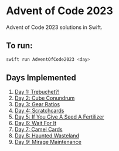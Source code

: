 # Advent of Code 2023

Advent of Code 2023 solutions in Swift.

## To run:
```bash
swift run AdventOfCode2023 <day>
```
## Days Implemented

1. [Day 1: Trebuchet?!](https://adventofcode.com/2023/day/1)
2. [Day 2: Cube Conundrum](https://adventofcode.com/2023/day/2)
3. [Day 3: Gear Ratios](https://adventofcode.com/2023/day/3)
4. [Day 4: Scratchcards](https://adventofcode.com/2023/day/4)
5. [Day 5: If You Give A Seed A Fertilizer](https://adventofcode.com/2023/day/5)
6. [Day 6: Wait For It](https://adventofcode.com/2023/day/6)
7. [Day 7: Camel Cards](https://adventofcode.com/2023/day/7)
8. [Day 8: Haunted Wasteland](https://adventofcode.com/2023/day/8)
9. [Day 9: Mirage Maintenance](https://adventofcode.com/2023/day/9)